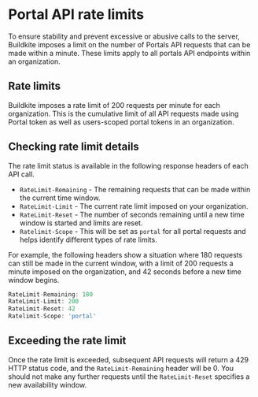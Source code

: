 # Portal API rate limits

To ensure stability and prevent excessive or abusive calls to the server, Buildkite imposes a limit on the number of Portals API requests that can be made within a minute. These limits apply to all portals API endpoints within an organization.

## Rate limits

Buildkite imposes a rate limit of 200 requests per minute for each organization. This is the cumulative limit of all API requests made using Portal token as well as users-scoped portal tokens in an organization.

## Checking rate limit details

The rate limit status is available in the following response headers of each API call.

- `RateLimit-Remaining` - The remaining requests that can be made within the current time window.
- `RateLimit-Limit` - The current rate limit imposed on your organization.
- `RateLimit-Reset` - The number of seconds remaining until a new time window is started and limits are reset.
- `Ratelimit-Scope` - This will be set as `portal` for all portal requests and helps identify different types of rate limits.

For example, the following headers show a situation where 180 requests can still be made in the current window, with a limit of 200 requests a minute imposed on the organization, and 42 seconds before a new time window begins.

```js
RateLimit-Remaining: 180
RateLimit-Limit: 200
RateLimit-Reset: 42
Ratelimit-Scope: 'portal'
```

## Exceeding the rate limit

Once the rate limit is exceeded, subsequent API requests will return a 429 HTTP status code, and the `RateLimit-Remaining` header will be 0. You should not make any further requests until the `RateLimit-Reset` specifies a new availability window.

